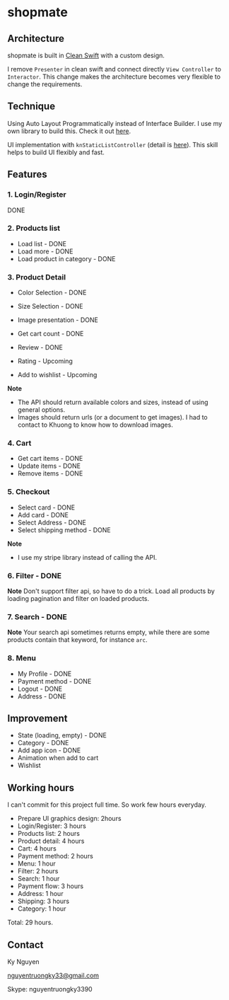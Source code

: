 #  shopmate

## Architecture
shopmate is built in [Clean Swift](https://clean-swift.com) with a custom design.

I remove `Presenter` in clean swift and connect directly `View Controller` to `Interactor`. This change makes the architecture becomes very flexible to change the requirements.   

## Technique 
Using Auto Layout Programmatically instead of Interface Builder. I use my own library to build this. Check it out [here](https://www.codementor.io/nguyentruongky33/starting-auto-layout-programmatically-r43vwn0po).

UI implementation with `knStaticListController` (detail is [here](https://www.codementor.io/nguyentruongky33/implement-flexible-ui-with-uitableview-slww3uor5)). This skill helps to build UI flexibly and fast.

## Features

### 1. Login/Register
DONE

### 2. Products list
- Load list - DONE
- Load more - DONE
- Load product in category - DONE

### 3. Product Detail 
- Color Selection - DONE
- Size Selection - DONE
- Image presentation - DONE 
- Get cart count - DONE
- Review - DONE

- Rating - Upcoming 
- Add to wishlist - Upcoming 

**Note** 
- The API should return available colors and sizes, instead of using general options.
- Images should return urls (or a document to get images). I had to contact to Khuong to know how to download images. 

### 4. Cart
- Get cart items - DONE
- Update items - DONE
- Remove items - DONE

### 5. Checkout 
- Select card - DONE 
- Add card - DONE
- Select Address - DONE
- Select shipping method - DONE

**Note**
- I use my stripe library instead of calling the API. 

### 6. Filter - DONE

**Note**
Don't support filter api, so have to do a trick. Load all products by loading pagination and filter on loaded products. 

### 7. Search - DONE

**Note**
Your search api sometimes returns empty, while there are some products contain that keyword, for instance `arc`.

### 8. Menu 
- My Profile - DONE
- Payment method - DONE 
- Logout - DONE
- Address - DONE


## Improvement
- State (loading, empty) - DONE
- Category - DONE
- Add app icon - DONE
- Animation when add to cart 
- Wishlist 

## Working hours 
I can't commit for this project full time. So work few hours everyday. 

- Prepare UI graphics design: 2hours
- Login/Register: 3 hours
- Products list: 2 hours
- Product detail: 4 hours
- Cart: 4 hours
- Payment method: 2 hours
- Menu: 1 hour
- Filter: 2 hours
- Search: 1 hour
- Payment flow: 3 hours
- Address: 1 hour
- Shipping: 3 hours
- Category: 1 hour

Total: 29 hours. 

## Contact 
Ky Nguyen 

nguyentruongky33@gmail.com

Skype: nguyentruongky3390


